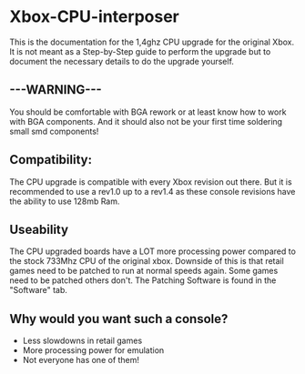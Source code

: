 # Xbox-CPU-interposer
This is the documentation for the 1,4ghz CPU upgrade for the original Xbox.
It is not meant as a Step-by-Step guide to perform the upgrade but to document the necessary details to do the upgrade yourself.

## ---WARNING---
You should be comfortable with BGA rework or at least know how to work with BGA components.
And it should also not be your first time soldering small smd components!

## Compatibility:
The CPU upgrade is compatible with every Xbox revision out there.
But it is recommended to use a rev1.0 up to a rev1.4 as these console revisions have the ability to use 128mb Ram.

## Useability
The CPU upgraded boards have a LOT more processing power compared to the stock 733Mhz CPU of the original xbox.
Downside of this is that retail games need to be patched to run at normal speeds again.
Some games need to be patched others don't.
The Patching Software is found in the "Software" tab.

## Why would you want such a console?
* Less slowdowns in retail games
* More processing power for emulation
* Not everyone has one of them!
